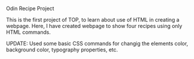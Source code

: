 Odin Recipe Project

This is the first project of TOP, to learn about use of HTML in creating a webpage.
Here, I have created webpage to show four recipes using only HTML commands.

UPDATE: 
Used some basic CSS commands for changig the elements color, background color, typography properties, etc.